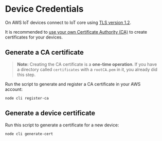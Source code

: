 # Device Credentials

On AWS IoT devices connect to IoT core using
[TLS version 1.2](https://docs.aws.amazon.com/iot/latest/developerguide/iot-security-identity.html).

It is recommended to
[use your own Certificate Authority (CA)](https://docs.aws.amazon.com/iot/latest/developerguide/device-certs-your-own.html)
to create certificates for your devices.

## Generate a CA certificate

> **Note:** Creating the CA certificate is a **one-time operation**. If you have
> a directory called `certificates` with a `rootCA.pem` in it, you already did
> this step.

Run the script to generate and register a CA certificate in your AWS account:

    node cli register-ca

## Generate a device certificate

Run this script to generate a certificate for a new device:

    node cli generate-cert
